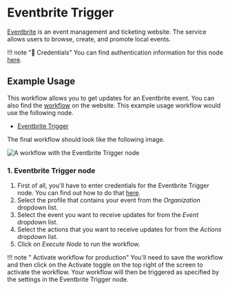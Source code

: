 # Eventbrite Trigger

[Eventbrite](https://www.eventbrite.com/) is an event management and ticketing website. The service allows users to browse, create, and promote local events.

!!! note "🔑 Credentials"
    You can find authentication information for this node [here](/workflow/integrations/credentials/eventbrite/).



## Example Usage

This workflow allows you to get updates for an Eventbrite event. You can also find the [workflow](https://WF².io/workflows/538) on the website. This example usage workflow would use the following node.
- [Eventbrite Trigger]()

The final workflow should look like the following image.

![A workflow with the Eventbrite Trigger node](/_images/integrations/trigger-nodes/eventbritetrigger/workflow.png)


### 1. Eventbrite Trigger node

1. First of all, you'll have to enter credentials for the Eventbrite Trigger node. You can find out how to do that [here](/workflow/integrations/credentials/eventbrite/).
2. Select the profile that contains your event from the *Organization* dropdown list.
3. Select the event you want to receive updates for from the *Event* dropdown list.
4. Select the actions that you want to receive updates for from the *Actions* dropdown list.
5. Click on *Execute Node* to run the workflow.

!!! note " Activate workflow for production"
    You'll need to save the workflow and then click on the Activate toggle on the top right of the screen to activate the workflow. Your workflow will then be triggered as specified by the settings in the Eventbrite Trigger node.

